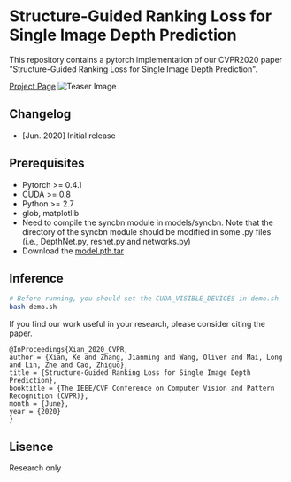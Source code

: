 # Structure-Guided Ranking Loss for Single Image Depth Prediction
This repository contains a pytorch implementation of our CVPR2020 paper "Structure-Guided Ranking Loss for Single Image Depth Prediction".

[Project Page](https://KexianHust.github.io/Structure-Guided-Ranking-Loss/)
![Teaser Image](https://KexianHust.github.io/Structure-Guided-Ranking-Loss/teaser.png)

## Changelog
* [Jun. 2020] Initial release

## Prerequisites
* Pytorch >= 0.4.1
* CUDA >= 0.8
* Python >= 2.7
* glob, matplotlib
* Need to compile the syncbn module in models/syncbn. Note that the directory of the syncbn module should be modified in some .py files (i.e., DepthNet.py, resnet.py and networks.py)
* Download the [model.pth.tar](https://drive.google.com/file/d/1p8c8-nUTNry5usQmGdTC2TrwWrp3dQ0y/view?usp=sharing)

## Inference
```bash
# Before running, you should set the CUDA_VISIBLE_DEVICES in demo.sh
bash demo.sh

```

If you find our work useful in your research, please consider citing the paper.

```
@InProceedings{Xian_2020_CVPR,
author = {Xian, Ke and Zhang, Jianming and Wang, Oliver and Mai, Long and Lin, Zhe and Cao, Zhiguo},
title = {Structure-Guided Ranking Loss for Single Image Depth Prediction},
booktitle = {The IEEE/CVF Conference on Computer Vision and Pattern Recognition (CVPR)},
month = {June},
year = {2020}
}
```

## Lisence
Research only
